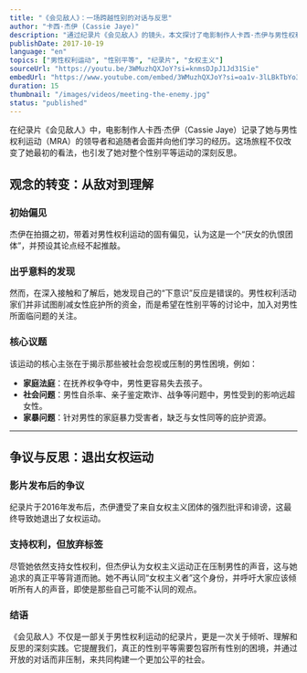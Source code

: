 ```yaml
---
title: "《会见敌人》：一场跨越性别的对话与反思"
author: "卡西·杰伊 (Cassie Jaye)"
description: "通过纪录片《会见敌人》的镜头，本文探讨了电影制作人卡西·杰伊与男性权利运动的对话之旅，以及她如何从偏见到理解，最终反思性别平等运动的本质。"
publishDate: 2017-10-19
language: "en"
topics: ["男性权利运动", "性别平等", "纪录片", "女权主义"]
sourceUrl: "https://youtu.be/3WMuzhQXJoY?si=knmsDJpJ1Jd31Sie"
embedUrl: "https://www.youtube.com/embed/3WMuzhQXJoY?si=oa1v-3lLBkTbYo31"
duration: 15
thumbnail: "/images/videos/meeting-the-enemy.jpg"
status: "published"
---
```


在纪录片《会见敌人》中，电影制作人卡西·杰伊（Cassie Jaye）记录了她与男性权利运动（MRA）的领导者和追随者会面并向他们学习的经历。这场旅程不仅改变了她最初的看法，也引发了她对整个性别平等运动的深刻反思。

## 观念的转变：从敌对到理解

### 初始偏见
杰伊在拍摄之初，带着对男性权利运动的固有偏见，认为这是一个“厌女的仇恨团体”，并预设其论点经不起推敲。

### 出乎意料的发现
然而，在深入接触和了解后，她发现自己的“下意识”反应是错误的。男性权利活动家们并非试图削减女性庇护所的资金，而是希望在性别平等的讨论中，加入对男性所面临问题的关注。

### 核心议题
该运动的核心主张在于揭示那些被社会忽视或压制的男性困境，例如：
* **家庭法庭**：在抚养权争夺中，男性更容易失去孩子。
* **社会问题**：男性自杀率、亲子鉴定欺诈、战争等问题中，男性受到的影响远超女性。
* **家暴问题**：针对男性的家庭暴力受害者，缺乏与女性同等的庇护资源。

---

## 争议与反思：退出女权运动

### 影片发布后的争议
纪录片于2016年发布后，杰伊遭受了来自女权主义团体的强烈批评和诽谤，这最终导致她退出了女权运动。

### 支持权利，但放弃标签
尽管她依然支持女性权利，但杰伊认为女权主义运动正在压制男性的声音，这与她追求的真正平等背道而驰。她不再认同“女权主义者”这个身份，并呼吁大家应该倾听所有人的声音，即使是那些自己可能不认同的观点。

### 结语
《会见敌人》不仅是一部关于男性权利运动的纪录片，更是一次关于倾听、理解和反思的深刻实践。它提醒我们，真正的性别平等需要包容所有性别的困境，并通过开放的对话而非压制，来共同构建一个更加公平的社会。